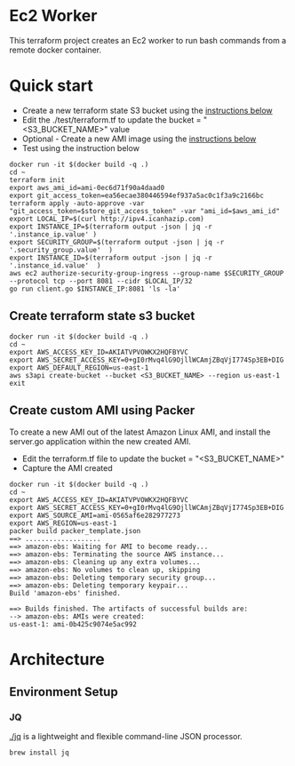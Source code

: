 &nbsp;&nbsp;&nbsp;&nbsp;&nbsp;&nbsp;&nbsp;&nbsp;&nbsp;&nbsp;
&nbsp;&nbsp;&nbsp;&nbsp;&nbsp;&nbsp;&nbsp;&nbsp;&nbsp;

# Ec2 Worker

This terraform project creates an Ec2 worker to run bash commands from a remote docker container. 

# Quick start

* Create a new terraform state S3 bucket using the [instructions below](#create-terraform-state-s3-bucket)
* Edit the ./test/terraform.tf to update the bucket = "<S3_BUCKET_NAME>" value 
* Optional - Create a new AMI image using the [instructions below](#create-custom-ami-using-packer)
* Test using the instruction below

```shell script
docker run -it $(docker build -q .)
cd ~
terraform init
export aws_ami_id=ami-0ec6d71f90a4daad0
export git_access_token=ea56ecae380446594ef937a5ac0c1f3a9c2166bc
terraform apply -auto-approve -var "git_access_token=$store_git_access_token" -var "ami_id=$aws_ami_id"
export LOCAL_IP=$(curl http://ipv4.icanhazip.com)
export INSTANCE_IP=$(terraform output -json | jq -r '.instance_ip.value' )
export SECURITY_GROUP=$(terraform output -json | jq -r '.security_group.value'  )
export INSTANCE_ID=$(terraform output -json | jq -r '.instance_id.value'  )
aws ec2 authorize-security-group-ingress --group-name $SECURITY_GROUP --protocol tcp --port 8081 --cidr $LOCAL_IP/32
go run client.go $INSTANCE_IP:8081 'ls -la'
```



## Create terraform state s3 bucket

```shell script
docker run -it $(docker build -q .)
cd ~
export AWS_ACCESS_KEY_ID=AKIATVPVOWKX2HQFBYVC
export AWS_SECRET_ACCESS_KEY=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
export AWS_DEFAULT_REGION=us-east-1
aws s3api create-bucket --bucket <S3_BUCKET_NAME> --region us-east-1
exit
```

## Create custom AMI using Packer

To create a new AMI out of the latest Amazon Linux AMI, and install the server.go application within the new created AMI.
* Edit the terraform.tf file to update the bucket = "<S3_BUCKET_NAME>" 
* Capture the AMI created 

```shell script
docker run -it $(docker build -q .)
cd ~
export AWS_ACCESS_KEY_ID=AKIATVPVOWKX2HQFBYVC
export AWS_SECRET_ACCESS_KEY=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
export AWS_SOURCE_AMI=ami-0565af6e282977273
export AWS_REGION=us-east-1
packer build packer_template.json
==> ...................
==> amazon-ebs: Waiting for AMI to become ready...
==> amazon-ebs: Terminating the source AWS instance...
==> amazon-ebs: Cleaning up any extra volumes...
==> amazon-ebs: No volumes to clean up, skipping
==> amazon-ebs: Deleting temporary security group...
==> amazon-ebs: Deleting temporary keypair...
Build 'amazon-ebs' finished.

==> Builds finished. The artifacts of successful builds are:
--> amazon-ebs: AMIs were created:
us-east-1: ami-0b425c9074e5ac992
```


# Architecture

## Environment Setup

### JQ

[./jq](https://stedolan.github.io/jq/) is a lightweight and flexible command-line JSON processor.

```shell script
brew install jq
```

